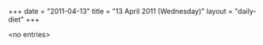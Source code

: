 +++
date = "2011-04-13"
title = "13 April 2011 (Wednesday)"
layout = "daily-diet"
+++


\<no entries\>